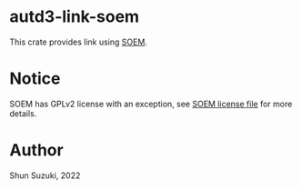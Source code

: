 # autd3-link-soem

This crate provides link using [SOEM](https://github.com/OpenEtherCATsociety/SOEM).

# Notice

SOEM has GPLv2 license with an exception, see [SOEM license file](https://github.com/OpenEtherCATsociety/SOEM/blob/master/LICENSE) for more details.

# Author

Shun Suzuki, 2022
